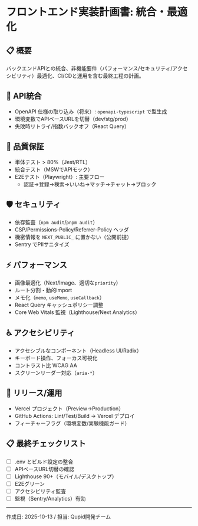 # フロントエンド実装計画書: 統合・最適化

## 📋 概要
バックエンドAPIとの統合、非機能要件（パフォーマンス/セキュリティ/アクセシビリティ）最適化、CI/CDと運用を含む最終工程の計画。

## 🔌 API統合
- OpenAPI 仕様の取り込み（将来）: `openapi-typescript` で型生成
- 環境変数でAPIベースURLを切替（dev/stg/prod）
- 失敗時リトライ/指数バックオフ（React Query）

## 🧪 品質保証
- 単体テスト > 80%（Jest/RTL）
- 統合テスト（MSWでAPIモック）
- E2Eテスト（Playwright）: 主要フロー
  - 認証→登録→検索→いいね→マッチ→チャット→ブロック

## 🛡️ セキュリティ
- 依存監査（`npm audit`/`pnpm audit`）
- CSP/Permissions-Policy/Referrer-Policy ヘッダ
- 機密情報を `NEXT_PUBLIC_` に置かない（公開前提）
- Sentry でPIIサニタイズ

## ⚡ パフォーマンス
- 画像最適化（Next/Image、適切な`priority`）
- ルート分割・動的import
- メモ化（`memo`, `useMemo`, `useCallback`）
- React Query キャッシュポリシー調整
- Core Web Vitals 監視（Lighthouse/Next Analytics）

## ♿ アクセシビリティ
- アクセシブルなコンポーネント（Headless UI/Radix）
- キーボード操作、フォーカス可視化
- コントラスト比 WCAG AA
- スクリーンリーダー対応（`aria-*`）

## 🔁 リリース/運用
- Vercel プロジェクト（Preview→Production）
- GitHub Actions: Lint/Test/Build → Vercel デプロイ
- フィーチャーフラグ（環境変数/実験機能ガード）

## 📋 最終チェックリスト
- [ ] .env とビルド設定の整合
- [ ] APIベースURL切替の確認
- [ ] Lighthouse 90+（モバイル/デスクトップ）
- [ ] E2Eグリーン
- [ ] アクセシビリティ監査
- [ ] 監視（Sentry/Analytics）有効

---
作成日: 2025-10-13 / 担当: Qupid開発チーム



